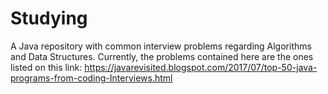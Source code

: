 # Studying
A Java repository with common interview problems regarding Algorithms and Data Structures.
Currently, the problems contained here are the ones listed on this link:
https://javarevisited.blogspot.com/2017/07/top-50-java-programs-from-coding-Interviews.html
